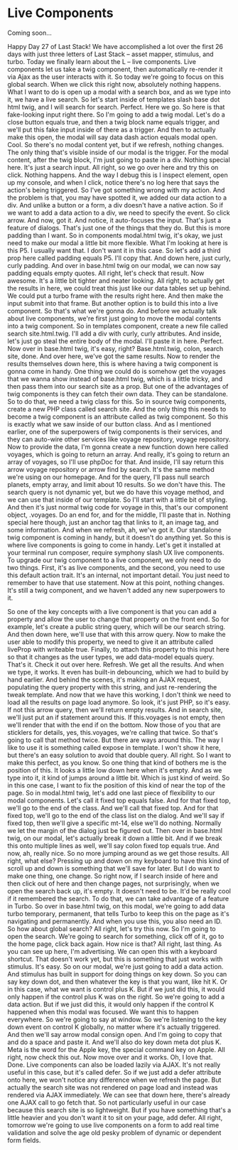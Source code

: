 # Live Components

Coming soon...

Happy Day 27 of Last Stack! We have accomplished a lot over the first 26 days with just three letters of Last Stack – asset mapper, stimulus, and turbo. Today we finally learn about the L – live components. Live components let us take a twig component, then automatically re-render it via Ajax as the user interacts with it. So today we're going to focus on this global search. When we click this right now, absolutely nothing happens. What I want to do is open up a modal with a search box, and as we type into it, we have a live search. So let's start inside of templates slash base dot html twig, and I will search for search. Perfect. Here we go. So here is that fake-looking input right there. So I'm going to add a twig modal. Let's do a close button equals true, and then a twig block name equals trigger, and we'll put this fake input inside of there as a trigger. And then to actually make this open, the modal will say data dash action equals modal open. Cool. So there's no modal content yet, but if we refresh, nothing changes. The only thing that's visible inside of our modal is the trigger. For the modal content, after the twig block, I'm just going to paste in a div. Nothing special here. It's just a search input. All right, so we go over here and try this on click. Nothing happens. And the way I debug this is I inspect element, open up my console, and when I click, notice there's no log here that says the action's being triggered. So I've got something wrong with my action. And the problem is that, you may have spotted it, we added our data action to a div. And unlike a button or a form, a div doesn't have a native action. So if we want to add a data action to a div, we need to specify the event. So click arrow. And now, got it. And notice, it auto-focuses the input. That's just a feature of dialogs. That's just one of the things that they do. But this is more padding than I want. So in components modal.html twig, it's okay, we just need to make our modal a little bit more flexible. What I'm looking at here is this P5. I usually want that.  I don't want it in this case. So let's add a third prop here called padding equals P5. I'll copy that. And down here, just curly, curly padding. And over in base.html twig on our modal, we can now say padding equals empty quotes. All right, let's check that result. Now awesome. It's a little bit tighter and neater looking. All right, to actually get the results in here, we could treat this just like our data tables set up behind. We could put a turbo frame with the results right here. And then make the input submit into that frame. But another option is to build this into a live component. So that's what we're gonna do. And before we actually talk about live components, we're first just going to move the modal contents into a twig component. So in templates component, create a new file called search site.html.twig. I'll add a div with curly, curly attributes. And inside, let's just go steal the entire body of the modal. I'll paste it in here. Perfect. Now over in base.html twig, it's easy, right? Base.html.twig, colon, search site, done. And over here, we've got the same results. Now to render the results themselves down here, this is where having a twig component is gonna come in handy. One thing we could do is somehow get the voyages that we wanna show instead of base.html twig, which is a little tricky, and then pass them into our search site as a prop. But one of the advantages of twig components is they can fetch their own data. They can be standalone. So to do that, we need a twig class for this. So in source twig components, create a new PHP class called search site. And the only thing this needs to become a twig component is an attribute called as twig component. So this is exactly what we saw inside of our button class. And as I mentioned earlier, one of the superpowers of twig components is their services, and they can auto-wire other services like voyage repository, voyage repository. Now to provide the data, I'm gonna create a new function down here called voyages, which is going to return an array. And really, it's going to return an array of voyages, so I'll use phpDoc for that.  And inside, I'll say return this arrow voyage repository or arrow find by search. It's the same method we're using on our homepage. And for the query, I'll pass null search planets, empty array, and limit about 10 results. So we don't have this. The search query is not dynamic yet, but we do have this voyage method, and we can use that inside of our template. So I'll start with a little bit of styling. And then it's just normal twig code for voyage in this, that's our component object, .voyages. Do an end for, and for the middle, I'll paste that in. Nothing special here though, just an anchor tag that links to it, an image tag, and some information. And when we refresh, ah, we've got it. Our standalone twig component is coming in handy, but it doesn't do anything yet. So this is where live components is going to come in handy. Let's get it installed at your terminal run composer, require symphony slash UX live components. To upgrade our twig component to a live component, we only need to do two things. First, it's as live components, and the second, you need to use this default action trait. It's an internal, not important detail. You just need to remember to have that use statement. Now at this point, nothing changes. It's still a twig component, and we haven't added any new superpowers to it.

So one of the key concepts with a live component is that you can add a property and allow the user to change that property on the front end. So for example, let's create a public string query, which will be our search string. And then down here, we'll use that with this arrow query. Now to make the user able to modify this property, we need to give it an attribute called liveProp with writeable true. Finally, to attach this property to this input here so that it changes as the user types, we add data-model equals query. That's it. Check it out over here. Refresh. We get all the results. And when we type, it works. It even has built-in debouncing, which we had to build by hand earlier. And behind the scenes, it's making an AJAX request, populating the query property with this string, and just re-rendering the tweak template. And now that we have this working, I don't think we need to load all the results on page load anymore. So look, it's just PHP, so it's easy. If not this arrow query, then we'll return empty results. And in search site, we'll just put an if statement around this. If this.voyages is not empty, then we'll render that with the end if on the bottom. Now those of you that are sticklers for details, yes, this.voyages, we're calling that twice. So that's going to call that method twice. But there are ways around this. The way I like to use it is something called expose in template. I won't show it here, but there's an easy solution to avoid that double query. All right. So I want to make this perfect, as you know. So one thing that kind of bothers me is the position of this. It looks a little low down here when it's empty. And as we type into it, it kind of jumps around a little bit. Which is just kind of weird. So in this one case, I want to fix the position of this kind of near the top of the page. So in modal.html twig, let's add one last piece of flexibility to our modal components. Let's call it fixed top equals false. And for that fixed top, we'll go to the end of the class. And we'll call that fixed top.  And for that fixed top, we'll go to the end of the class list on the dialog. And we'll say if fixed top, then we'll give a specific mt-14, else we'll do nothing. Normally we let the margin of the dialog just be figured out. Then over in base.html twig, on our modal, let's actually break it down a little bit. And if we break this onto multiple lines as well, we'll say colon fixed top equals true. And now, ah, really nice. So no more jumping around as we get those results. All right, what else? Pressing up and down on my keyboard to have this kind of scroll up and down is something that we'll save for later. But I do want to make one thing, one change. So right now, if I search inside of here and then click out of here and then change pages, not surprisingly, when we open the search back up, it's empty. It doesn't need to be. It'd be really cool if it remembered the search. To do that, we can take advantage of a feature in Turbo. So over in base.html twig, on this modal, we're going to add data turbo temporary, permanent, that tells Turbo to keep this on the page as it's navigating and permanently. And when you use this, you also need an ID. So how about global search? All right, let's try this now. So I'm going to open the search. We're going to search for something, click off of it, go to the home page, click back again. How nice is that? All right, last thing. As you can see up here, I'm advertising. We can open this with a keyboard shortcut. That doesn't work yet, but this is something that just works with stimulus. It's easy. So on our modal, we're just going to add a data action. And stimulus has built in support for doing things on key down. So you can say key down dot, and then whatever the key is that you want, like hit K. Or in this case, what we want is control plus K. But if we just did this, it would only happen if the control plus K was on the right. So we're going to add a data action.  But if we just did this, it would only happen if the control K happened when this modal was focused. We want this to happen everywhere. So we're going to say at window. So we're listening to the key down event on control K globally, no matter where it's actually triggered. And then we'll say arrow modal consign open. And I'm going to copy that and do a space and paste it. And we'll also do key down meta dot plus K. Meta is the word for the Apple key, the special command key on Apple. All right, now check this out. Now move over and it works. Oh, I love that. Done. Live components can also be loaded lazily via AJAX. It's not really useful in this case, but it's called defer. So if we just add a defer attribute onto here, we won't notice any difference when we refresh the page. But actually the search site was not rendered on page load and instead was rendered via AJAX immediately. We can see that down here, there's already one AJAX call to go fetch that. So not particularly useful in our case because this search site is so lightweight. But if you have something that's a little heavier and you don't want it to sit on your page, add defer. All right, tomorrow we're going to use live components on a form to add real time validation and solve the age old pesky problem of dynamic or dependent form fields.
